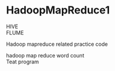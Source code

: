<h1 class="code-line" data-line-start=1 data-line-end=2 ><a id="HadoopMapReduce1_1"></a>HadoopMapReduce1</h1>
<p class="has-line-data" data-line-start="2" data-line-end="4">HIVE<br>
FLUME</p>
<p class="has-line-data" data-line-start="7" data-line-end="8">Hadoop mapreduce related practice code</p>
<p class="has-line-data" data-line-start="9" data-line-end="11">hadoop map reduce word count<br>
Teat program</p>
